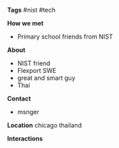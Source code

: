 **Tags**
#nist #tech 

**How we met**
- Primary school friends from NIST

**About**
- NIST friend
- Flexport SWE
- great and smart guy
- Thai

**Contact**
- msnger

**Location**
chicago
thailand

**Interactions**